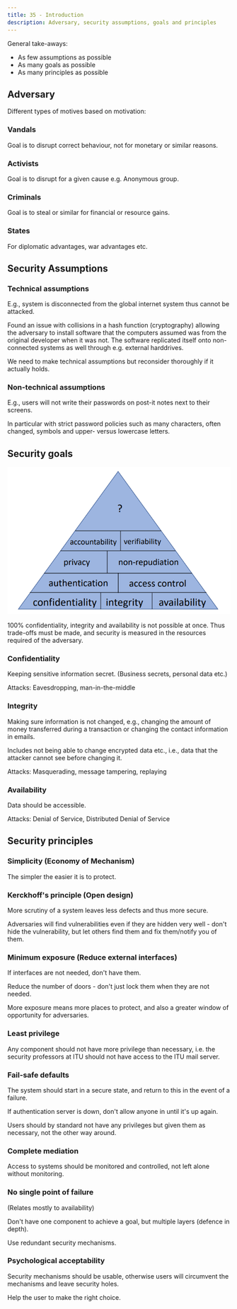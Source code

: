 ```yaml
---
title: 35 - Introduction
description: Adversary, security assumptions, goals and principles
---
```


General take-aways:

- As few assumptions as possible
- As many goals as possible
- As many principles as possible

## Adversary

Different types of motives based on motivation:

### Vandals

Goal is to disrupt correct behaviour, not for monetary or similar reasons.

### Activists

Goal is to disrupt for a given cause e.g. Anonymous group.

### Criminals

Goal is to steal or similar for financial or resource gains.

### States

For diplomatic advantages, war advantages etc.

## Security Assumptions

### Technical assumptions

E.g., system is disconnected from the global internet system thus cannot be attacked.

Found an issue with collisions in a hash function (cryptography) allowing the adversary to install software that the computers assumed was from the original developer when it was not.
The software replicated itself onto non-connected systems as well through e.g. external harddrives.

We need to make technical assumptions but reconsider thoroughly if it actually holds.

### Non-technical assumptions

E.g., users will not write their passwords on post-it notes next to their screens.

In particular with strict password policies such as many characters, often changed, symbols and upper- versus lowercase letters.

## Security goals

![Security Goals pyramid](security_goals.png)

100% confidentiality, integrity and availability is not possible at once. Thus trade-offs must be made, and security is measured in the resources required of the adversary.

### Confidentiality

Keeping sensitive information secret. (Business secrets, personal data etc.)

Attacks: Eavesdropping, man-in-the-middle

### Integrity

Making sure information is not changed, e.g., changing the amount of money transferred during a transaction or changing the contact information in emails.

Includes not being able to change encrypted data etc., i.e., data that the attacker cannot see before changing it. 

Attacks: Masquerading, message tampering, replaying

### Availability

Data should be accessible.

Attacks: Denial of Service, Distributed Denial of Service

## Security principles

### Simplicity (Economy of Mechanism)

The simpler the easier it is to protect.

### Kerckhoff's principle (Open design)

More scrutiny of a system leaves less defects and thus more secure.

Adversaries will find vulnerabilities even if they are hidden very well - don't hide the vulnerability, but let others find them and fix them/notify you of them.

### Minimum exposure (Reduce external interfaces)

If interfaces are not needed, don't have them.

Reduce the number of doors - don't just lock them when they are not needed.

More exposure means more places to protect, and also a greater window of opportunity for adversaries.

### Least privilege

Any component should not have more privilege than necessary, i.e. the security professors at ITU should not have access to the ITU mail server.

### Fail-safe defaults

The system should start in a secure state, and return to this in the event of a failure.

If authentication server is down, don't allow anyone in until it's up again.

Users should by standard not have any privileges but given them as necessary, not the other way around.

### Complete mediation

Access to systems should be monitored and controlled, not left alone without monitoring.

### No single point of failure

(Relates mostly to availability)

Don't have one component to achieve a goal, but multiple layers (defence in depth).

Use redundant security mechanisms.

### Psychological acceptability

Security mechanisms should be usable, otherwise users will circumvent the mechanisms and leave security holes.

Help the user to make the right choice.

